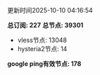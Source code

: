 更新时间2025-10-10 04:16:54

**总订阅: 227**
**总节点: 39301**
- vless节点: 13048
- hysteria2节点: 14

**google ping有效节点: 178**

